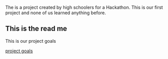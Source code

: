 The is  a project created by high schoolers for a Hackathon. This is our first project and none of us learned anything before.

<!DOCTYPE html>
<html>
<head>
<title>  </title>
</head>

<body>
<h2> This is the read me </h2>
<p> This is our project goals </p>
<nav>
<a href="/projectgoals.md/">project goals</a>
